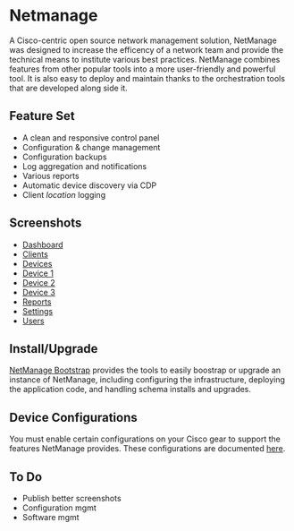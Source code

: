 # Netmanage

A Cisco-centric open source network management solution, NetManage was designed to increase the efficency of a network team and provide the technical means to institute various best practices. NetManage combines features from other popular tools into a more user-friendly and powerful tool. It is also easy to deploy and maintain thanks to the orchestration tools that are developed along side it.

## Feature Set

* A clean and responsive control panel
* Configuration & change management
* Configuration backups
* Log aggregation and notifications
* Various reports
* Automatic device discovery via CDP
* Client *location* logging

## Screenshots

* [Dashboard](http://jcotton1123.github.io/netmanage/images/screenshots/dashboard.png)
* [Clients](http://jcotton1123.github.io/netmanage/images/screenshots/clients.png)
* [Devices](http://jcotton1123.github.io/netmanage/images/screenshots/devices.png)
* [Device 1](http://jcotton1123.github.io/netmanage/images/screenshots/device-1.png)
* [Device 2](http://jcotton1123.github.io/netmanage/images/screenshots/device-2.png)
* [Device 3](http://jcotton1123.github.io/netmanage/images/screenshots/device-3.png)
* [Reports](http://jcotton1123.github.io/netmanage/images/screenshots/reports.png)
* [Settings](http://jcotton1123.github.io/netmanage/images/screenshots/settings.png)
* [Users](http://jcotton1123.github.io/netmanage/images/screenshots/users.png)

## Install/Upgrade

[NetManage Bootstrap](https://github.com/JCotton1123/netmanage-bootstrap) provides the tools to easily boostrap or upgrade an instance of NetManage, including configuring the infrastructure, deploying the application code, and handling schema installs and upgrades.

## Device Configurations

You must enable certain configurations on your Cisco gear to support the features NetManage provides. These configurations are documented [here](docs/devices.md).

## To Do

* Publish better screenshots
* Configuration mgmt
* Software mgmt


